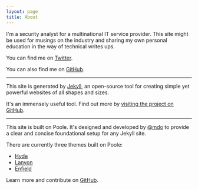 ```yaml
---
layout: page
title: About
---
```


I'm a security analyst for a multinational IT service provider. This site might be used for musings on the industry and sharing my own personal education in the way of technical writes ups.

You can find me on [Twitter](https://twitter.com/4A616D6573).

You can also find me on [GitHub](https://github.com/4A616D6573).

---

This site is generated by [Jekyll](http://jekyllrb.com), an open-source tool for creating simple yet powerful websites of all shapes and sizes.

It's an immensely useful tool. Find out more by [visiting the project on GitHub](https://github.com/jekyll/jekyll).

---

This site is built on Poole. It's designed and developed by [@mdo](https://twitter.com/mdo) to provide a clear and concise foundational setup for any Jekyll site.

There are currently three themes built on Poole:

* [Hyde](http://hyde.getpoole.com)
* [Lanyon](http://lanyon.getpoole.com)
* [Enfield](http://enfield.getpoole.com)

Learn more and contribute on [GitHub](https://github.com/poole/poole).
